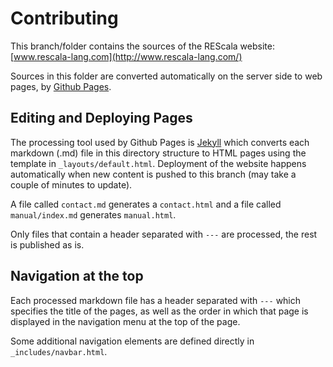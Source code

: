 # Contributing

This branch/folder contains the sources of the REScala website:
[www.rescala-lang.com](http://www.rescala-lang.com/)

Sources in this folder are converted automatically on the server side to web
pages, by [Github Pages](https://pages.github.com/).

## Editing and Deploying Pages

The processing tool used by Github Pages is [Jekyll](https://jekyllrb.com/) which
converts each markdown (.md) file in this directory structure to HTML pages
using the template in `_layouts/default.html`. Deployment of the website
happens automatically when new content is pushed to this branch (may take a
couple of minutes to update).

A file called `contact.md` generates a `contact.html` and a file called
`manual/index.md` generates `manual.html`.

Only files that contain a header separated with `---` are processed, the rest
is published as is.


## Navigation at the top

Each processed markdown file has a header separated with `---` which specifies
the title of the pages, as well as the order in which that page is displayed
in the navigation menu at the top of the page.

Some additional navigation elements are defined directly in `_includes/navbar.html`.
